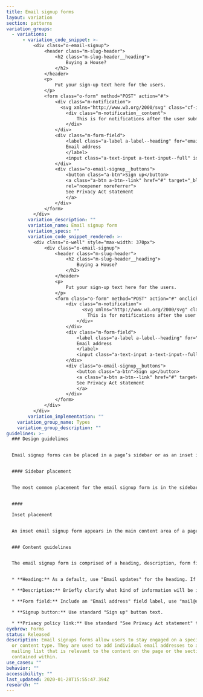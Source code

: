```yaml
---
title: Email signup forms
layout: variation
section: patterns
variation_groups:
  - variations:
      - variation_code_snippet: >-
          <div class="o-email-signup">
              <header class="m-slug-header">
                  <h2 class="m-slug-header__heading">
                      Buying a House?
                  </h2>
              </header>
              <p>
                  Put your sign-up text here for the users.
              </p>
              <form class="o-form" method="POST" action="#">
                  <div class="m-notification">
                    <svg xmlns="http://www.w3.org/2000/svg" class="cf-icon-svg cf-icon-svg--approved-round" viewBox="0 0 17 20.4"><path d="M16.417 10.283A7.917 7.917 0 1 1 8.5 2.366a7.916 7.916 0 0 1 7.917 7.917zm-4.105-4.498a.791.791 0 0 0-1.082.29l-3.828 6.63-1.733-2.08a.791.791 0 1 0-1.216 1.014l2.459 2.952a.792.792 0 0 0 .608.285.83.83 0 0 0 .068-.003.791.791 0 0 0 .618-.393L12.6 6.866a.791.791 0 0 0-.29-1.081z"/></svg>
                      <div class="m-notification__content">
                          This is for notifications after the user submits e-mail address.
                      </div>
                  </div>
                  <div class="m-form-field">
                      <label class="a-label a-label--heading" for="email_2">
                      Email address
                      </label>
                      <input class="a-text-input a-text-input--full" id="email_2" name="email" type="email" placeholder="mail@example.com" required="">
                  </div>
                  <div class="o-email-signup__buttons">
                      <button class="a-btn">Sign up</button>
                      <a class="a-btn a-btn--link" href="#" target="_blank"
                      rel="noopener noreferrer">
                      See Privacy Act statement
                      </a>
                  </div>
              </form>
          </div>
        variation_description: ""
        variation_name: Email signup form
        variation_specs: ""
        variation_code_snippet_rendered: >-
          <div class="o-well" style="max-width: 370px">
              <div class="o-email-signup">
                  <header class="m-slug-header">
                      <h2 class="m-slug-header__heading">
                          Buying a House?
                      </h2>
                  </header>
                  <p>
                      Put your sign-up text here for the users.
                  </p>
                  <form class="o-form" method="POST" action="#" onclick="return false;">
                      <div class="m-notification">
                            <svg xmlns="http://www.w3.org/2000/svg" class="cf-icon-svg cf-icon-svg--approved-round" viewBox="0 0 17 20.4"><path d="M16.417 10.283A7.917 7.917 0 1 1 8.5 2.366a7.916 7.916 0 0 1 7.917 7.917zm-4.105-4.498a.791.791 0 0 0-1.082.29l-3.828 6.63-1.733-2.08a.791.791 0 1 0-1.216 1.014l2.459 2.952a.792.792 0 0 0 .608.285.83.83 0 0 0 .068-.003.791.791 0 0 0 .618-.393L12.6 6.866a.791.791 0 0 0-.29-1.081z"/></svg>                          <div class="m-notification__content">
                              This is for notifications after the user submits e-mail address.
                          </div>
                      </div>
                      <div class="m-form-field">
                          <label class="a-label a-label--heading" for="email_2">
                          Email address
                          </label>
                          <input class="a-text-input a-text-input--full" id="email_2" name="email" type="email" placeholder="mail@example.com" required="">
                      </div>
                      <div class="o-email-signup__buttons">
                          <button class="a-btn">Sign up</button>
                          <a class="a-btn a-btn--link" href="#" target="_blank" rel="noopener noreferrer">
                          See Privacy Act statement
                          </a>
                      </div>
                  </form>
              </div>
          </div>
        variation_implementation: ""
    variation_group_name: Types
    variation_group_description: ""
guidelines: >-
  ### Design guidelines


  Email signup forms can be placed in a page’s sidebar or as an inset in the page’s main content.


  #### Sidebar placement


  The most common placement for the email signup form is in the sidebar. This placement is possible on Learn and Sublanding pages. Because Browse pages do not have a sidebar, the email signup form can be placed in the prefooter at the bottom of the page.


  #### 

  Inset placement


  An inset email signup form appears in the main content area of a page and is possible on Learn and Sublanding pages. Consider using an inset email signup form when the email call to action (CTA) is more important to the purpose of the page than the sidebar or prefooter placement reflects. When using an inset email signup form, ensure its placement on the page does not interfere with the primary page goal. Users respond better to follow-on requests that happen after their primary goal has been met.


  ### Content guidelines


  The email signup form is comprised of a heading, description, form field for the user to enter their email address, link to a privacy policy statement, and signup button.


  * **Heading:** As a default, use "Email updates" for the heading. If using a custom heading, provide a strong CTA that clearly sets expectations for what a user will receive when signing up. 

  * **Description:** Briefly clarify what kind of information will be in the emails with a focus on the value users will receive from the emails. 

  * **Form field:** Include an "Email address" field label, use "mail@example.com" helper text, and set the form field as required. 

  * **Signup button:** Use standard "Sign up" button text. 

  * **Privacy policy link:** Use standard "See Privacy Act statement" text.
eyebrow: Forms
status: Released
description: Email signups forms allow users to stay engaged on a specific topic
  or content type. They are used to add individual email addresses to a specific
  mailing list that is relevant to the content on the page or the section it is
  contained within.
use_cases: ""
behavior: ""
accessibility: ""
last_updated: 2020-01-28T15:55:47.394Z
research: ""
---
```

